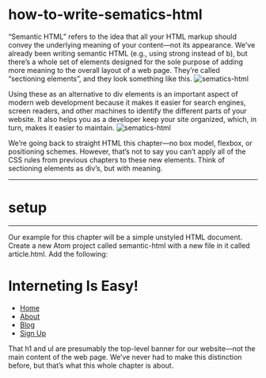 # how-to-write-sematics-html
“Semantic HTML” refers to the idea that all your HTML markup should convey the underlying meaning of your content—not its appearance. We’ve already been writing semantic HTML (e.g., using strong instead of b), but there’s a whole set of elements designed for the sole purpose of adding more meaning to the overall layout of a web page. They’re called “sectioning elements”, and they look something like this.
    <img src="https://internetingishard.com/html-and-css/semantic-html/html-sectioning-elements-00c3fd.png" alt="sematics-html">
    
Using these as an alternative to div elements is an important aspect of modern web development because it makes it easier for search engines, screen readers, and other machines to identify the different parts of your website. It also helps you as a developer keep your site organized, which, in turn, makes it easier to maintain.
    <img src="https://internetingishard.com/html-and-css/semantic-html/semantic-html-ffab7c.png" alt="sematics-html">
    
We’re going back to straight HTML this chapter—no box model, flexbox, or positioning schemes. However, that’s not to say you can’t apply all of the CSS rules from previous chapters to these new elements. Think of sectioning elements as div’s, but with meaning. 
    <hr>
                           <h1>setup</h1>
    
   <hr>
    
Our example for this chapter will be a simple unstyled HTML document. Create a new Atom project called semantic-html with a new file in it called article.html. Add the following:
<div>
<!DOCTYPE html>
<html lang='en'>
  <head>
    <meta charset='UTF-8'/>
    <title>Semantic HTML</title>
  </head>
  <body>
    <h1>Interneting Is Easy!</h1>
    <ul>
      <li><a href='#'>Home</a></li>
      <li><a href='#'>About</a></li>
      <li><a href='#'>Blog</a></li>
      <li><a href='#'>Sign Up</a></li>
    </ul>
  </body>
</html>
    </div>
That h1 and ul are presumably the top-level banner for our website—not the main content of the web page. We’ve never had to make this distinction before, but that’s what this whole chapter is about.
